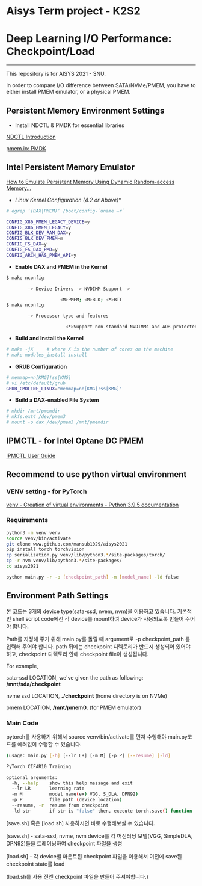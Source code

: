 # Aisys Term project - K2S2

# Deep Learning I/O Performance: Checkpoint/Load

---

This repository is for AISYS 2021 - SNU.

In order to compare I/O difference between SATA/NVMe/PMEM, you have to either install PMEM emulator, or a physical PMEM.

## Persistent Memory Environment Settings

- Install NDCTL & PMDK for essential libraries

[NDCTL Introduction](https://docs.pmem.io/persistent-memory/getting-started-guide/what-is-ndctl)

[pmem.io: PMDK](https://pmem.io/pmdk/)

## Intel Persistent Memory Emulator

[How to Emulate Persistent Memory Using Dynamic Random-access Memory...](https://software.intel.com/content/www/us/en/develop/articles/how-to-emulate-persistent-memory-on-an-intel-architecture-server.html?utm_source=feedburner&utm_medium=feed&utm_campaign=Feed%3A+ISNMain+%28Intel+Developer+Zone+Articles+Feed%29)

- **Linux* Kernel Configuration (4.2 or Above)**

```bash
# egrep ‘(DAX|PMEM)’ /boot/config-`uname –r`

CONFIG_X86_PMEM_LEGACY_DEVICE=y
CONFIG_X86_PMEM_LEGACY=y
CONFIG_BLK_DEV_RAM_DAX=y
CONFIG_BLK_DEV_PMEM=m
CONFIG_FS_DAX=y
CONFIG_FS_DAX_PMD=y
CONFIG_ARCH_HAS_PMEM_API=y
```

- **Enable DAX and PMEM in the Kernel**

```bash
$ make nconfig

        -> Device Drivers -> NVDIMM Support ->

                    <M>PMEM; <M>BLK; <*>BTT
$ make nconfig

        -> Processor type and features

                      <*>Support non-standard NVDIMMs and ADR protected memory

```

- **Build and Install the Kernel**

```bash
# make -jX     # where X is the number of cores on the machine
# make modules_install install
```

- **GRUB Configuration**

```bash
# memmap=nn[KMG]!ss[KMG]
# vi /etc/default/grub
GRUB_CMDLINE_LINUX="memmap=nn[KMG]!ss[KMG]"
```

- **Build a DAX-enabled File System**

```bash
# mkdir /mnt/pmemdir
# mkfs.ext4 /dev/pmem3
# mount -o dax /dev/pmem3 /mnt/pmemdir
```

## IPMCTL - for Intel Optane DC PMEM

[IPMCTL User Guide](https://docs.pmem.io/ipmctl-user-guide/)

## Recommend to use python virtual environment

### VENV setting - for PyTorch

[venv - Creation of virtual environments - Python 3.9.5 documentation](https://docs.python.org/ko/3/library/venv.html)

### R**equirements**

```bash
python3 -m venv venv
source venv/bin/activate
git clone www.github.com/mansub1029/aisys2021
pip install torch torchvision
cp serialization.py venv/lib/python3.*/site-packages/torch/
cp -r nvm venv/lib/python3.*/site-packages/
cd aisys2021

python main.py -r -p [checkpoint_path] -m [model_name] -ld false
```

## Environment Path Settings

본 코드는 3개의 device type(sata-ssd, nvem, nvm)을 이용하고 있습니다. 기본적인 shell script code에선 각 device를 mount하여 device가 사용되도록 만들어 주어야 합니다. 

Path를 지정해 주기 위해 main.py를 돌릴 때 argument로 -p checkpoint_path 를 입력해 주어야 합니다. path 뒤에는 checkpoint 디렉토리가 반드시 생성되어 있어야 하고, checkpoint 디렉토리 안에 checkpoint file이 생성됩니다. 

For example,

sata-ssd LOCATION, we've given the path as following: **/mnt/sda/checkpoint**

nvme ssd LOCATION, **./checkpoint**  (home directory is on NVMe)

pmem LOCATION, **/mnt/pmem0**. (for PMEM emulator)

### Main Code

pytorch를 사용하기 위해서 source venv/bin/activate를 먼저 수행해야 main.py코드를 에러없이 수행할 수 있습니다.

```bash
(usage: main.py [-h] [--lr LR] [-m M] [-p P] [--resume] [-ld]

PyTorch CIFAR10 Training

optional arguments:
  -h, --help    show this help message and exit
  --lr LR       learning rate
  -m M          model name(ex) VGG, S_DLA, DPN92)
  -p P          file path (device location)
  --resume, -r  resume from checkpoint
  -ld str       if str is "false" then, execute torch.save() function
```

[save.sh] 혹은 [load.sh] 사용하시면 바로 수행해보실 수 있습니다.

[save.sh] - sata-ssd, nvme, nvm device를 각 머신러닝 모델(VGG, SimpleDLA, DPN92)들을 트레이닝하여 checkpoint 파일을 생성

[load.sh] - 각 device별 마운트된 checkpoint 파일을 이용해서 이전에 save된 checkpoint state를 load

(load.sh를 사용 전엔 checkpoint 파일을 만들어 주셔야합니다.)
